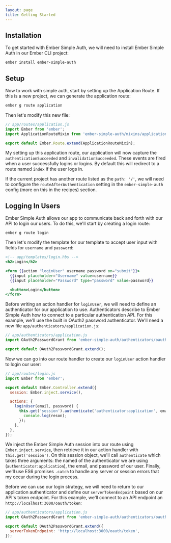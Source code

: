```yaml
---
layout: page
title: Getting Started
---
```


## Installation

To get started with Ember Simple Auth, we will need to install Ember Simple Auth in our Ember CLI project:

```sh
ember install ember-simple-auth
```

## Setup

Now to work with simple auth, start by setting up the Application Route.
If this is a new project, we can generate the application route:

```sh
ember g route application
```

Then let's modify this new file:

```js
// app/routes/application.js
import Ember from 'ember';
import ApplicationRouteMixin from 'ember-simple-auth/mixins/application-route-mixin';

export default Ember.Route.extend(ApplicationRouteMixin);
```

My setting up this application route, our application will now capture the `authenticationSucceeded` and `invalidationSucceeded`.
These events are fired when a user successfully logins or logins.
By default this will redirect to a route named `index` if the user logs in.

If the current project has another route listed as the `path: '/'`, we will need to configure the `routeAfterAuthentication` setting in the `ember-simple-auth` config (more on this in the recipes) section.

## Logging In Users

Ember Simple Auth allows our app to communicate back and forth with our API to login our users.
To do this, we'll start by creating a login route:

```
ember g route login
```

Then let's modify the template for our template to accept user input with fields for `username` and `password`:

```handlebars
<!-- app/templates/login.hbs -->
<h2>Login</h2>

<form {{action "loginUser" username password on="submit"}}>
  {{input placeholder="Username" value=username}}
  {{input placeholder="Password" type="password" value=password}}

  <button>Login</button>
</form>
```

Before writing an action handler for `loginUser`, we will need to define an authenticator for our application to use.
Authenticators describe to Ember Simple Auth how to connect to a particular authentication API.
For this example, we'll use the built in OAuth2 password authenticator.
We'll need a new file `app/authenticators/application.js`:

```js
// app/authenticators/application.js
import OAuth2PasswordGrant from 'ember-simple-auth/authenticators/oauth2-password-grant';

export default OAuth2PasswordGrant.extend();
```

Now we can go into our route handler to create our `loginUser` action handler to login our user:

```js
// app/routes/login.js
import Ember from 'ember';

export default Ember.Controller.extend({
  session: Ember.inject.service(),

  actions: {
    loginUser(email, password) {
      this.get('session').authenticate('authenticator:application', email, password).catch((reason) => {
        console.log(reson);
      });
    },
  },
});
```

We inject the Ember Simple Auth session into our route using `Ember.inject.service`,
then retrieve it in our action handler with `this.get('session')`.
On this session object, we'll call `authenticate` which takes three arguments:
the named of the authenticator we are using (`authenticator:application`), the email, and password of our user.
Finally, we'll use ES6 promises `.catch` to handle any server or session errors that my occur during the login process.

Before we can use our login strategy, we will need to return to our application authenticator
and define our `serverTokenEndpoint` based on our API's token endpoint.
For this example, we'll connect to an API endpoint an `http://localhost:3000/oauth/token`:

```js
// app/authenticators/application.js
import OAuth2PasswordGrant from 'ember-simple-auth/authenticators/oauth2-password-grant';

export default OAuth2PasswordGrant.extend({
  serverTokenEndpoint: 'http://localhost:3000/oauth/token',
});
```
